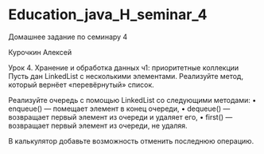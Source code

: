 # Education_java_H_seminar_4
Домашнее задание по семинару 4

Курочкин Алексей

Урок 4. Хранение и обработка данных ч1: приоритетные коллекции
Пусть дан LinkedList с несколькими элементами. Реализуйте метод, который вернёет «перевёрнутый» список.

Реализуйте очередь с помощью LinkedList со следующими методами:
• enqueue() — помещает элемент в конец очереди,
• dequeue() — возвращает первый элемент из очереди и удаляет его,
• first() — возвращает первый элемент из очереди, не удаляя.

В калькулятор добавьте возможность отменить последнюю операцию.
